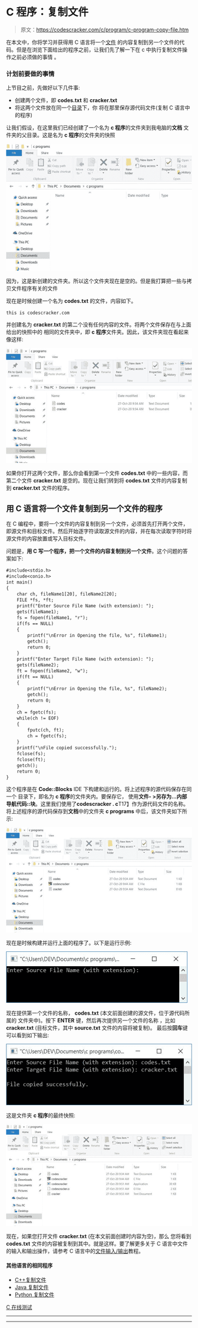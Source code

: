 # C 程序：复制文件

> 原文：<https://codescracker.com/c/program/c-program-copy-file.htm>

在本文中，你将学习并获得用 C 语言将一个[文件](/operating-system/files.htm) 的内容复制到另一个文件的代码。但是在浏览下面给出的程序之前，让我们先了解一下在 c 中执行复制文件操作之前必须做的事情 。

### 计划前要做的事情

上节目之前，先做好以下几件事:

*   创建两个文件，即 **codes.txt** 和 **cracker.txt**
*   将这两个文件放在同一个[目录](/operating-system/directories.htm)下，你 将在那里保存源代码文件(复制 C 语言中的程序)

让我们假设，在这里我们已经创建了一个名为 **c 程序**的文件夹到我电脑的**文档** 文件夹的父目录。这是名为 **c 程序**的文件夹的快照

![copy file directory c](img/2b0dd50f367ecb9aa3dde1277251149a.png)

因为，这是新创建的文件夹。所以这个文件夹现在是空的。但是我打算把一些与拷贝文件程序有关的文件

现在是时候创建一个名为 **codes.txt** 的文件，内容如下。

```
this is codescracker.com
```

并创建名为 **cracker.txt** 的第二个没有任何内容的文件。将两个文件保存在与上面给出的快照中的 相同的文件夹中，即 **c 程序**文件夹。因此，该文件夹现在看起来像这样:

![c copy file folder](img/77b63002f5a232aaae0880fef7788b61.png)

如果你打开这两个文件，那么你会看到第一个文件 **codes.txt** 中的一些内容，而第二个文件 **cracker.txt** 是空的。现在让我们转到将 **codes.txt** 文件的内容复制到 **cracker.txt** 文件的程序。

## 用 C 语言将一个文件复制到另一个文件的程序

在 C 编程中，要将一个文件的内容复制到另一个文件，必须首先打开两个文件，即源文件和目标文件。然后开始逐字符读取源文件的内容，并在每次读取字符时将源文件的内容放置或写入目标文件。

问题是，**用 C 写一个程序，把一个文件的内容复制到另一个文件**。这个问题的答案如下:

```
#include<stdio.h>
#include<conio.h>
int main()
{
    char ch, fileName1[20], fileName2[20];
    FILE *fs, *ft;
    printf("Enter Source File Name (with extension): ");
    gets(fileName1);
    fs = fopen(fileName1, "r");
    if(fs == NULL)
    {
        printf("\nError in Opening the file, %s", fileName1);
        getch();
        return 0;
    }
    printf("Enter Target File Name (with extension): ");
    gets(fileName2);
    ft = fopen(fileName2, "w");
    if(ft == NULL)
    {
        printf("\nError in Opening the file, %s", fileName2);
        getch();
        return 0;
    }
    ch = fgetc(fs);
    while(ch != EOF)
    {
        fputc(ch, ft);
        ch = fgetc(fs);
    }
    printf("\nFile copied successfully.");
    fclose(fs);
    fclose(ft);
    getch();
    return 0;
}
```

这个程序是在 **Code::Blocks** IDE 下构建和运行的。将上述程序的源代码保存在同一个 目录下，即名为 **c 程序**的文件夹内。要保存它， 使用**文件- >另存为...**内部导航**代码::块**。这里我们使用了**codescracker . c**T17】作为源代码文件的名称。将上述程序的源代码保存到**文档**中的文件夹 **c programs** 中后，该文件夹如下所示:

![copy file to another c](img/c2b0d7f4ead6b5739e723bdff6898f54.png)

现在是时候构建并运行上面的程序了。以下是运行示例:

![c program copy file](img/8fe8310ebda8327f173ed46172e4101c.png)

现在提供第一个文件的名称， **codes.txt** (本文前面创建的源文件，位于源代码所属的 文件夹中)。按下 **ENTER** 键，然后再次提供另一个文件的名称 ，比如 **cracker.txt** (目标文件，其中 **source.txt** 文件的内容将被复制)。 最后按**回车**键可以看到如下输出:

![file copy program c](img/a5d99351f010264f67c46037107ecbec.png)

这是文件夹 **c 程序**的最终快照:

![copy file folder c program](img/deae17bddbfdbb15649bad1054012828.png)

现在，如果您打开文件 **cracker.txt** (在本文前面创建时内容为空)，那么 您将看到 **codes.txt** 文件的内容被复制到其中。就是这样。要了解更多关于 C 语言中文件 的输入和输出操作，请参考 C 语言中的[文件输入/输出](/c/c-file-io.htm)教程。

#### 其他语言的相同程序

*   [C++复制文件](/cpp/program/cpp-program-copy-file.htm)
*   [Java 复制文件](/java/program/java-program-copy-file.htm)
*   [Python 复制文件](/python/program/python-program-copy-files.htm)

[C 在线测试](/exam/showtest.php?subid=2)

* * *

* * *